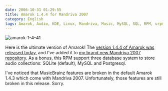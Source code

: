 ```yaml
---
date: 2006-10-31 01:29:55
title: Amarok 1.4.4 for Mandriva 2007
category: English
tags: Amarok, Audio, KDE, Linux, Mandriva, Music, MySQL, SQL, RPM, urpmi
---
```


![amarok-1-4-41](/uploads/2006/amarok-1-4-41.png)

Here is the ultimate version of Amarok! The [version 1.4.4 of Amarok was
released today](https://web.archive.org/web/20070212221847/http://amarok.kde.org/content/view/84/66/),
and I've added it to [my brand new Mandriva 2007
repository](http://github.com/kdeldycke/mandriva-specs). As a bonus, this RPM
support three database system to store audio collections: SQLite (default),
MySQL and Postgresql.

I've noticed that MusicBrainz features are broken in the default Amarok 1.4.3
which come with Mandriva 2007. Unfortunately, those features are still broken
in this release. Sorry.
